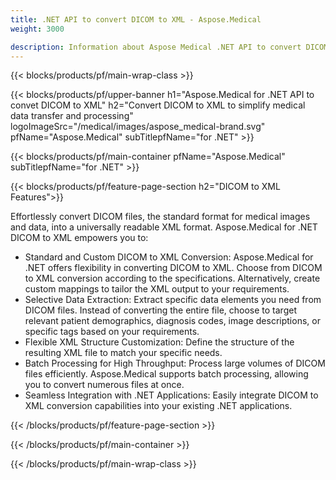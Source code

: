 ```yaml
---
title: .NET API to convert DICOM to XML - Aspose.Medical
weight: 3000

description: Information about Aspose Medical .NET API to convert DICOM to XML
---
```


{{< blocks/products/pf/main-wrap-class >}}

{{< blocks/products/pf/upper-banner h1="Aspose.Medical for .NET API to convet DICOM to XML" h2="Convert DICOM to XML to simplify medical data transfer and processing" logoImageSrc="/medical/images/aspose_medical-brand.svg" pfName="Aspose.Medical" subTitlepfName="for .NET" >}}

{{< blocks/products/pf/main-container pfName="Aspose.Medical" subTitlepfName="for .NET" >}}

{{< blocks/products/pf/feature-page-section h2="DICOM to XML Features">}}

<p>Effortlessly convert DICOM files, the standard format for medical images and data, into a universally readable XML format. Aspose.Medical for .NET DICOM to XML empowers you to:</p>

<ul>
<li>Standard and Custom DICOM to XML Conversion: Aspose.Medical for .NET offers flexibility in converting DICOM to XML. Choose from DICOM to XML conversion according to the specifications. Alternatively, create custom mappings to tailor the XML output to your requirements.</li>
<li>Selective Data Extraction:  Extract specific data elements you need from DICOM files. Instead of converting the entire file, choose to target relevant patient demographics, diagnosis codes, image descriptions, or specific tags based on your requirements. </li>
<li>Flexible XML Structure Customization:  Define the structure of the resulting XML file to match your specific needs.</li>
<li>Batch Processing for High Throughput:  Process large volumes of DICOM files efficiently. Aspose.Medical supports batch processing, allowing you to convert numerous files at once.</li>
<li>Seamless Integration with .NET Applications:  Easily integrate DICOM to XML conversion capabilities into your existing .NET applications.</li>
</ul>

{{< /blocks/products/pf/feature-page-section >}}

{{< /blocks/products/pf/main-container >}}

{{< /blocks/products/pf/main-wrap-class >}}